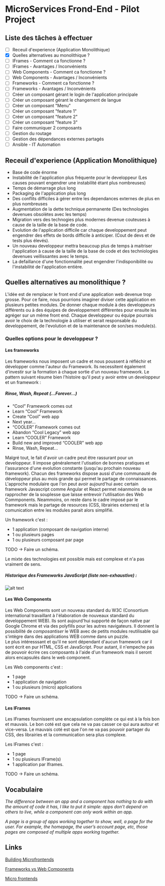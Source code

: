 # MicroServices Frond-End - Pilot Project

## Liste des tâches à effectuer

- [ ] Receuil d'experience (Application Monolithique)
- [X] Quelles alternatives au monolithique ?
- [ ] IFrames - Comment ca fonctionne ?
- [ ] IFrames - Avantages / Inconvénients 
- [ ] Web Components - Comment ca fonctionne ?
- [ ] Web Components - Avantages / Inconvénients
- [ ] Frameworks - Comment ca fonctionne ?
- [ ] Frameworks - Avantages / Inconvénients
- [ ] Créer un composant gérant le login de l'application 
principale
- [ ] Créer un composant gérant le changement de langue
- [ ] Créer un composant "Menu"
- [ ] Créer un composant "feature 1"
- [ ] Créer un composant "feature 2"
- [ ] Créer un composant "feature 3"
- [ ] Faire communiquer 2 composants 
- [ ] Gestion du routage
- [ ] Gestion des dépendances externes partagés
- [ ] Ansible - IT Automation

## Receuil d'experience (Application Monolithique)

- Base de code énorme
- Instabilité de l'application plus fréquente pour le 
developpeur (Les causes pouvant engendrer une instabilité étant
plus nombreuses)
- Temps de démarrage plus long
- Packaging de l'application plus long
- Des conflits difficiles à gérer entre les dependances 
externes de plus en plus nombreuses
- Augmentation de la dette technique permanente (Des technologies 
devenues obsolètes avec les temps)
- Migration vers des technogies plus modernes devenue couteuses
à cause de la taille de la base de code.
- Evolution de l'application difficile car chaque developpement peut
engendrer des effets de bords difficile à anticiper. (Cout de devs
et de tests plus élevés).
- Un nouveau developpeur mettra beaucoup plus de temps à maitriser
l'application à cause de la taille de la base de code et des
techniologies devenues veillissantes avec le temps.
- La defaillance d'une fonctionnalité peut engendrer 
l'indisponibilité ou l'instabilité de l'application entière.

## Quelles alternatives au monolithique ?

L'idée est de remplacer le front end d'une application web
devenue trop grosse. Pour ce faire, nous pourrions 
imaginer diviser cette application en plusieurs petites 
modules. De donner chaque module à des developpeurs différents 
ou à des équipes de developpement différentes pour ensuite les 
agréger sur un même front end. Chaque developpeur ou équipe
pourrais avoir le choix de la technologie à utiliser et 
serait responsable du developpement, de l'evolution et de la
maintenance de son/ses module(s).

### Quelles options pour le developpeur ?

#### Les frameworks

Les frameworks nous imposent un cadre et nous poussent à
réfléchir et développer comme l'auteur du Framework.
Ils necessitent également d'investir sur la formation à
chaque sortie d'un nouveau framework.
Le pattern suivant résume bien l'histoire qu'il peut y avoir
entre un developpeur et un framework :

##### Rinse, Wash, Repeat (…Forever…)

- “Cool” Framework comes out
- Learn “Cool” Framework
- Create “Cool” web app
- Next year…
- “COOLER” Framework comes out
- Abandon “Cool Legacy” web app
- Learn “COOLER” Framework
- Build new and improved “COOLER” web app
- Rinse, Wash, Repeat... 

Malgré tout, le fait d'avoir un cadre peut être rassurant pour un developpeur.
Il impose généralement l'utisation de bonnes pratiques et 
l'assurance d'une evolution constante (jusqu'au prochain
nouveau framework).
Chacun des frameworks dispose aussi d'une communauté de 
développeur plus au mois grande qui permet le partage de 
connaissances.
L'approche modulaire que l'on peut avoir aujourd'hui avec
certain framework Javascript comme Angular et React permet
néanmoins de se rapprocher de la souplesse que laisse entrevoir
l'utilisation des Web Commponents.
Neammoins, on reste dans le cadre imposé par le framework
mais le partage de resources (CSS, librairies externes) et la comunication entre
les modules parait alors simplifié.

Un framework c'est :
- 1 application (composant de navigation interne)   
- 1 ou plusieurs pages
- 1 ou plusieurs composant par page 

TODO -> Faire un schéma.

Le mixte des technologies est possible mais est 
complexe et n'a pas vraiment de sens.

##### Historique des Frameworks JavaScript (liste non-exhaustive) :

![alt text](https://cdn-images-1.medium.com/max/800/1*V3Dyq3LSEElX4u3EQTUBrQ.png)


#### Les Web Components

Les Web Components sont un nouveau standard du W3C (Consortium international travaillant
à l'élaboration de nouveaux standard du developpement
WEB). Ils sont aujourd'hui supporté de façon native par Google Chrome
et via des polyfills pour les autres navigateurs.
Il donnent la possibilité de _composantiser_ le WEB avec de petits
modules reutilisable qui s'intègre dans des applications
WEB comme dans un puzzle.   
Le plus intéresssant et qu'il ne sont dépendant d'aucun
framework car il sont écrit en pur HTML, CSS et JavaScript.
Pour autant, il n'empeche pas de pouvoir écrire ces composants à l'aide d'un framework
mais il seront alors encapsulés dans le web component.

Les Web components c'est :
- 1 page
- 1 application de navigation
- 1 ou plusieurs (micro) applications 

TODO -> Faire un schéma.

#### Les IFrames

Les IFrames fournissent une encapsulation complète ce qui est
à la fois bon et mauvais.
Le bon coté est que cela ne va pas casser ce qui aura autour et
vice-versa.
Le mauvais coté est que l'on ne va pas pouvoir partager 
du CSS, des librairies et la communication sera plus complexe. 

Les IFrames c'est :

- 1 page
- 1 ou plusieurs IFrame(s)
- 1 application par Iframes.

TODO -> Faire un schéma.

## Vocabulaire

_The difference between an app and a component has nothing to do with the amount of code it has, I like to put it simple: apps don't depend on others to live, while a component can only work within an app._

_A page is a group of apps working together to show, well, a page for the user. For example, the homepage, the user’s account page, etc, those pages are composed of multiple apps working together._

## Links

[Building Microfrontends](https://medium.com/@_rchaves_/building-microfrontends-part-i-creating-small-apps-710d709b48b7)

[Frameworks vs Web Components](https://medium.com/@oneeezy/frameworks-vs-web-components-9a7bd89da9d4)

[Micro frontends](https://medium.com/@tomsoderlund/micro-frontends-a-microservice-approach-to-front-end-web-development-f325ebdadc16)